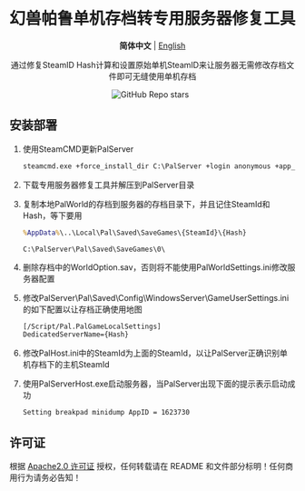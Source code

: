 <h1 align='center'>幻兽帕鲁单机存档转专用服务器修复工具</h1>

<p align="center">
   <strong>简体中文</strong> | <a href="/README.en.md">English</a>
</p>
<p align='center'>
  通过修复SteamID Hash计算和设置原始单机SteamID来让服务器无需修改存档文件即可无缝使用单机存档<br/>
</p>

<p align='center'>
<img alt="GitHub Repo stars" src="https://img.shields.io/github/stars/number201724/PalServerHostFix?style=for-the-badge">&nbsp;&nbsp;
</p>

## 安装部署

1. 使用SteamCMD更新PalServer

   ```cmd
   steamcmd.exe +force_install_dir C:\PalServer +login anonymous +app_update 2394010 validate +quit
   ```

2. 下载专用服务器修复工具并解压到PalServer目录 

3. 复制本地PalWorld的存档到服务器的存档目录下，并且记住SteamId和Hash，等下要用

   ``` cmd
   %AppData%\..\Local\Pal\Saved\SaveGames\{SteamId}\{Hash}
   ```

   ```
   C:\PalServer\Pal\Saved\SaveGames\0\
   ```

4. 删除存档中的WorldOption.sav，否则将不能使用PalWorldSettings.ini修改服务器配置

5. 修改PalServer\Pal\Saved\Config\WindowsServer\GameUserSettings.ini的如下配置以让存档正确使用地图

   ```cmd
   [/Script/Pal.PalGameLocalSettings]
   DedicatedServerName={Hash}
   ```

   

6. 修改PalHost.ini中的SteamId为上面的SteamId，以让PalServer正确识别单机存档下的主机SteamId

7. 使用PalServerHost.exe启动服务器，当PalServer出现下面的提示表示启动成功

   ```
   Setting breakpad minidump AppID = 1623730
   ```

## 许可证

根据 [Apache2.0 许可证](LICENSE) 授权，任何转载请在 README 和文件部分标明！任何商用行为请务必告知！
